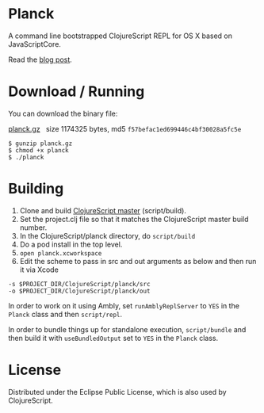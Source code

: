 # Planck

A command line bootstrapped ClojureScript REPL for OS X based on JavaScriptCore.

Read the [blog post](http://blog.fikesfarm.com/posts/2015-07-16-fast-javascriptcore-desktop-clojurescript-repl.html).

# Download / Running

You can download the binary file:

[planck.gz](http://blog.fikesfarm.com/planck.gz) &nbsp; size 1174325 bytes, md5 `f57befac1ed699446c4bf30028a5fc5e`

```
$ gunzip planck.gz 
$ chmod +x planck 
$ ./planck 
```

# Building 

1. Clone and build [ClojureScript master](https://github.com/clojure/clojurescript) (script/build).
2. Set the project.clj file so that it matches the ClojureScript master build number.
3. In the ClojureScript/planck directory, do `script/build`
4. Do a pod install in the top level.
5. `open planck.xcworkspace`
6. Edit the scheme to pass in src and out arguments as below and then run it via Xcode

```
-s $PROJECT_DIR/ClojureScript/planck/src
-o $PROJECT_DIR/ClojureScript/planck/out
```

In order to work on it using Ambly, set `runAmblyReplServer` to `YES` in the `Planck` class and then `script/repl`.

In order to bundle things up for standalone execution, `script/bundle` and then build it with `useBundledOutput` set to `YES` in the `Planck` class.

# License

Distributed under the Eclipse Public License, which is also used by ClojureScript.
